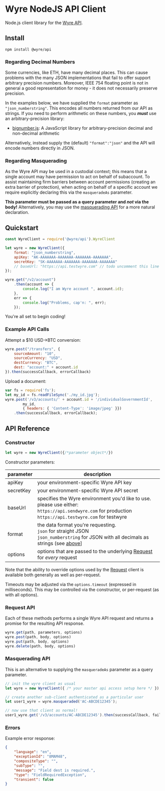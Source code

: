 # Wyre NodeJS API Client

Node.js client library for the [Wyre API](https://www.sendwyre.com/docs/).

## Install

```
npm install @wyre/api
```

### Regarding Decimal Numbers

Some currencies, like ETH, have many decimal places. This can cause problems with the
many JSON implementations that fail to offer support arbitrary precision numbers. Moreover, IEEE 754 floating point
is not in general a good representation for money - it does not necessarily preserve precision.

In the examples below, we have supplied the `format` parameter as `"json_numberstring"`. This encodes all
numbers returned from our API as strings. If you need to perform arithmetic on these numbers, you ***must***
use an arbitrary-precision library:

- [bignumber.js](https://github.com/MikeMcl/bignumber.js): A JavaScript library for arbitrary-precision decimal and non-decimal arithmetic

Alternatively, instead supply the (default) `"format":"json"` and the API will encode numbers directly in JSON.

### Regarding Masquerading

As the Wyre API may be used in a custodial context; this means that a single account may have permission to act
on behalf of subaccount. To assist maintaining firm barriers between account permissions (creating an extra barrier
of protection), when acting on behalf of a specific account we require explicitly declaring this via the `masqueradeAs`
parameter.

**This parameter must be passed as a query parameter and _not_ via the body!** Alternatively, you may use the [masquerading API](#masquerading-api)
for a more natural declaration.

## Quickstart

```js
const WyreClient = require('@wyre/api').WyreClient

let wyre = new WyreClient({
    format: "json_numberstring",
    apiKey: "AK-AAAAAAA-AAAAAAA-AAAAAAA-AAAAAAA",
    secretKey: "SK-AAAAAAA-AAAAAAA-AAAAAAA-AAAAAAA"
    // baseUrl: "https://api.testwyre.com" // todo uncomment this line to use the testwyre environment
});

wyre.get("/v2/account")
    .then(account => {
        console.log("I am Wyre account ", account.id);
    },
    err => {
        console.log("Problems, cap'n: ", err);
    });
```

You're all set to begin coding!

### Example API Calls

Attempt a $10 USD->BTC conversion:
```js
wyre.post("/transfers", {
    sourceAmount: "10",
    sourceCurrency: "USD",
    destCurrency: "BTC",
    dest: "account:" + account.id
}).then(successCallback, errorCallback)
```

Upload a document:
```js
var fs = require('fs');
let my_id = fs.readFileSync('./my_id.jpg');
wyre.post('/v3/accounts/' + account.id + '/individualGovernmentId', 
        my_id, 
        { headers: { 'Content-Type': 'image/jpeg' }})
    .then(successCallback, errorCallback);
```

## API Reference

### Constructor

```js
let wyre = new WyreClient({/*parameter object*/})
```

Constructor parameters:

| parameter | description
| ----------|--------------
| apiKey    | your environment-specific Wyre API key
| secretKey | your environment-specific Wyre API secret
| baseUrl   | specifies the Wyre environment you'd like to use. please use either:<br>`https://api.sendwyre.com` for production<br>`https://api.testwyre.com` for testwyre
| format    | the data format you're requesting.<br>`json` for straight JSON <br>`json_numberstring` for JSON with all decimals as strings (see [above](#regarding-decimal-numbers)]  
| options   | options that are passed to the underlying [Request](https://github.com/request/request) for _every_ request

Note that the ability to override options used by the [Request](https://github.com/request/request) client is 
available both generally as well as per-request.

Timeouts may be adjusted via the `options.timeout` (expressed in milliseconds). This may be controlled via the constructor,
or per-request (as with all options).

### Request API

Each of these methods performs a single Wyre API request and returns a promise for the resulting API response.

```js
wyre.get(path, parameters, options)
wyre.post(path, body, options)
wyre.put(path, body, options)
wyre.delete(path, body, options)
```

### Masquerading API

This is an alternative to supplying the `masqueradeAs` parameter as a query parameter.

```js
// init the wyre client as usual
let wyre = new WyreClient({ /* your master api access setup here */ });

// create another sub-client authenticated as a particular user
let user1_wyre = wyre.masqueraded('AC-ABCDE12345');

// now use that client as normal!
user1_wyre.get('/v3/accounts/AC-ABCDE12345').then(successCallback, failureCallback);

```

### Errors

Example error response:
```json
{
    "language": "en",
    "exceptionId": "8MAM48",
    "compositeType": "",
    "subType": "",
    "message": "Field dest is required.",
    "type": "FieldRequiredException",
    "transient": false
}
```


